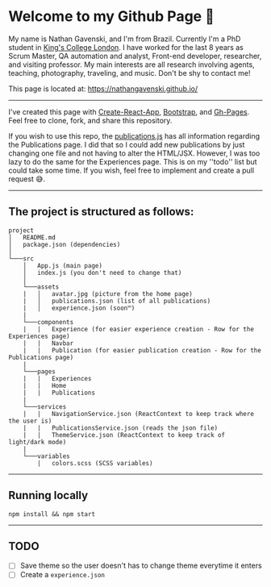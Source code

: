 # Welcome to my Github Page 👋

My name is Nathan Gavenski, and I'm from Brazil. Currently I'm a PhD student in [King's College London](https://www.kcl.ac.uk/). I have worked for the last 8 years as Scrum Master, QA automation and analyst, Front-end developer, researcher, and visiting professor. My main interests are all research involving agents, teaching, photography, traveling, and music. Don't be shy to contact me!

This page is located at: https://nathangavenski.github.io/

---

I've created this page with [Create-React-App](https://create-react-app.dev/), [Bootstrap](https://getbootstrap.com/), and [Gh-Pages](https://github.com/tschaub/gh-pages). Feel free to clone, fork, and share this repository.

If you wish to use this repo, the [publications.js](https://github.com/NathanGavenski/NathanGavenski.github.io/blob/master/src/assets/publications.json) has all information regarding the Publications page. I did that so I could add new publications by just changing one file and not having to alter the HTML/JSX. However, I was too lazy to do the same for the Experiences page. This is on my ''todo'' list but could take some time. If you wish, feel free to implement and create a pull request 😅.

---

## The project is structured as follows:

```
project
│   README.md
│   package.json (dependencies)    
│
└───src
    │   App.js (main page)
    │   index.js (you don't need to change that)
    │
    └───assets
    |   │   avatar.jpg (picture from the home page)
    |   │   publications.json (list of all publications)
    |   │   experience.json (soon™)
    |
    └───components
    |   |   Experience (for easier experience creation - Row for the Experiences page)
    |   |   Navbar
    |   |   Publication (for easier publication creation - Row for the Publications page)
    |
    └───pages
    |   |   Experiences
    |   |   Home
    |   |   Publications
    |
    └───services
    |   |   NavigationService.json (ReactContext to keep track where the user is)
    |   |   PublicationsService.json (reads the json file)
    |   |   ThemeService.json (ReactContext to keep track of light/dark mode)
    |
    └───variables
        |   colors.scss (SCSS variables)

```

---

## Running locally

```
npm install && npm start
```

---

## TODO

- [ ] Save theme so the user doesn't has to change theme everytime it enters
- [ ] Create a `experience.json`
